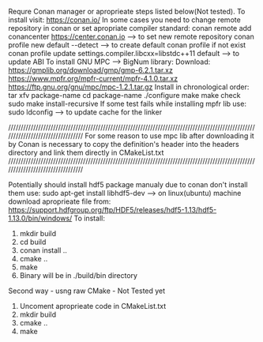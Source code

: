 Requre Conan manager or aproprieate steps listed below(Not tested). To install visit: https://conan.io/ 
In some cases you need to change remote repository in conan or set apropriate compiler standard:
    conan remote add conancenter https://center.conan.io --> to set new remote repository
    conan profile new default --detect --> to create default conan profile if not exist
    conan profile update settings.compiler.libcxx=libstdc++11 default --> to update ABI
To install GNU MPC --> BigNum library:
Download: https://gmplib.org/download/gmp/gmp-6.2.1.tar.xz
          https://www.mpfr.org/mpfr-current/mpfr-4.1.0.tar.xz
          https://ftp.gnu.org/gnu/mpc/mpc-1.2.1.tar.gz
Install in chronological order:
          tar xfv package-name
          cd package-name
          ./configure
          make
          make check
          sudo make install-recursive
If some test fails while installing mpfr lib use:
          sudo ldconfig --> to update cache for the linker  

/////////////////////////////////////////////////////////////////////////////////////////////////////////////////////////////////
For some reason to use mpc lib after downloading it by Conan is necessary to copy the definition's header into the headers directory and link them directly in CMakeList.txt
/////////////////////////////////////////////////////////////////////////////////////////////////////////////////////////////////

Potentially should install hdf5 package manualy due to conan don't install them use:
    sudo apt-get install libhdf5-dev --> on linux(ubuntu) machine 
    download aproprieate file from: https://support.hdfgroup.org/ftp/HDF5/releases/hdf5-1.13/hdf5-1.13.0/bin/windows/
To install:
1) mkdir build
2) cd build
3) conan install ..
4) cmake ..
5) make
6) Binary will be in ./build/bin directory

Second way - usng raw CMake - Not Tested yet
1) Uncoment aproprieate code in CMakeList.txt
2) mkdir build
3) cmake ..
4) make
